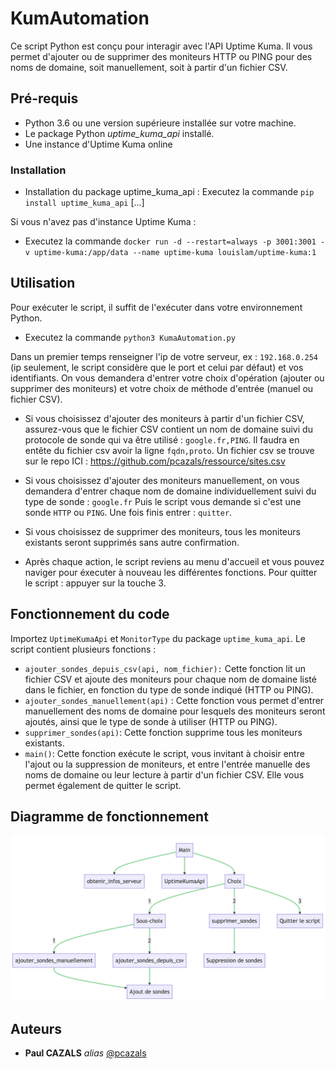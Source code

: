 # KumAutomation

Ce script Python est conçu pour interagir avec l'API Uptime Kuma. Il vous permet d'ajouter ou de supprimer des moniteurs HTTP ou PING pour des noms de domaine, soit manuellement, soit à partir d'un fichier CSV.

## Pré-requis

- Python 3.6 ou une version supérieure installée sur votre machine.
- Le package Python _uptime_kuma_api_ installé.
- Une instance d'Uptime Kuma online 

### Installation

- Installation du package uptime_kuma_api : Executez la commande ``pip install uptime_kuma_api`` [...]

Si vous n'avez pas d'instance Uptime Kuma : 
- Executez la commande ``docker run -d --restart=always -p 3001:3001 -v uptime-kuma:/app/data --name uptime-kuma louislam/uptime-kuma:1`` 

## Utilisation

Pour exécuter le script, il suffit de l'exécuter dans votre environnement Python. 
- Executez la commande ``python3 KumaAutomation.py``

Dans un premier temps renseigner l'ip de votre serveur, ex : ``192.168.0.254`` (ip seulement, le script considère que le port et celui par défaut) et vos identifiants. 
On vous demandera d'entrer votre choix d'opération (ajouter ou supprimer des moniteurs) et votre choix de méthode d'entrée (manuel ou fichier CSV).

- Si vous choisissez d'ajouter des moniteurs à partir d'un fichier CSV, assurez-vous que le fichier CSV contient un nom de domaine suivi du protocole de sonde qui va être utilisé : ``google.fr,PING``. Il faudra en entête du fichier csv avoir la ligne ``fqdn,proto``. Un fichier csv se trouve sur le repo ICI : https://github.com/pcazals/ressource/sites.csv

- Si vous choisissez d'ajouter des moniteurs manuellement, on vous demandera d'entrer chaque nom de domaine individuellement suivi du type de sonde : ``google.fr`` Puis le script vous demande si c'est une sonde ``HTTP`` ou ``PING``. Une fois finis entrer : ``quitter``.

- Si vous choisissez de supprimer des moniteurs, tous les moniteurs existants seront supprimés sans autre confirmation.

- Après chaque action, le script reviens au menu d'accueil et vous pouvez naviger pour éxecuter à nouveau les différentes fonctions.
Pour quitter le script : appuyer sur la touche 3.

## Fonctionnement du code 

Importez ``UptimeKumaApi`` et ``MonitorType`` du package ``uptime_kuma_api``.
Le script contient plusieurs fonctions :
- ``ajouter_sondes_depuis_csv(api, nom_fichier):`` Cette fonction lit un fichier CSV et ajoute des moniteurs pour chaque nom de domaine listé dans le fichier, en fonction du type de sonde indiqué (HTTP ou PING).
- ``ajouter_sondes_manuellement(api)`` : Cette fonction vous permet d'entrer manuellement des noms de domaine pour lesquels des moniteurs seront ajoutés, ainsi que le type de sonde à utiliser (HTTP ou PING).
- ``supprimer_sondes(api)``: Cette fonction supprime tous les moniteurs existants.
- ``main()``: Cette fonction exécute le script, vous invitant à choisir entre l'ajout ou la suppression de moniteurs, et entre l'entrée manuelle des noms de domaine ou leur lecture à partir d'un fichier CSV. Elle vous permet également de quitter le script.

## Diagramme de fonctionnement ##

![alt text](https://github.com/pcazals/KumaAutomation/blob/main/ressource/schemascript.png)

## Auteurs

* **Paul CAZALS** _alias_ [@pcazals](https://github.com/pcazals)
